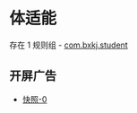 # 体适能

存在 1 规则组 - [com.bxkj.student](/src/apps/com.bxkj.student.ts)

## 开屏广告

- [快照-0](https://i.gkd.li/import/12882766)
